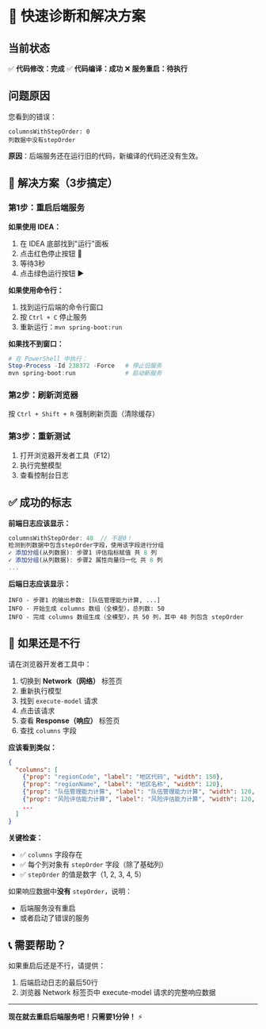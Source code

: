 # 🔧 快速诊断和解决方案

## 当前状态

✅ **代码修改：完成**
✅ **代码编译：成功**
❌ **服务重启：待执行**

## 问题原因

您看到的错误：
```
columnsWithStepOrder: 0
列数据中没有stepOrder
```

**原因**：后端服务还在运行旧的代码，新编译的代码还没有生效。

## 🚀 解决方案（3步搞定）

### 第1步：重启后端服务

**如果使用 IDEA：**
1. 在 IDEA 底部找到"运行"面板
2. 点击红色停止按钮 🛑
3. 等待3秒
4. 点击绿色运行按钮 ▶️

**如果使用命令行：**
1. 找到运行后端的命令行窗口
2. 按 `Ctrl + C` 停止服务
3. 重新运行：`mvn spring-boot:run`

**如果找不到窗口：**
```powershell
# 在 PowerShell 中执行：
Stop-Process -Id 238372 -Force   # 停止旧服务
mvn spring-boot:run              # 启动新服务
```

### 第2步：刷新浏览器

按 `Ctrl + Shift + R` 强制刷新页面（清除缓存）

### 第3步：重新测试

1. 打开浏览器开发者工具（F12）
2. 执行完整模型
3. 查看控制台日志

## ✅ 成功的标志

**前端日志应该显示：**
```javascript
columnsWithStepOrder: 48  // 不是0！
检测到列数据中包含stepOrder字段，使用该字段进行分组
✓ 添加分组(从列数据): 步骤1 评估指标赋值 共 8 列
✓ 添加分组(从列数据): 步骤2 属性向量归一化 共 8 列
...
```

**后端日志应该显示：**
```
INFO - 步骤1 的输出参数: [队伍管理能力计算, ...]
INFO - 开始生成 columns 数组（全模型），总列数: 50
INFO - 完成 columns 数组生成（全模型），共 50 列，其中 48 列包含 stepOrder
```

## 🐛 如果还是不行

请在浏览器开发者工具中：

1. 切换到 **Network（网络）** 标签页
2. 重新执行模型
3. 找到 `execute-model` 请求
4. 点击该请求
5. 查看 **Response（响应）** 标签页
6. 查找 `columns` 字段

**应该看到类似：**
```json
{
  "columns": [
    {"prop": "regionCode", "label": "地区代码", "width": 150},
    {"prop": "regionName", "label": "地区名称", "width": 120},
    {"prop": "队伍管理能力计算", "label": "队伍管理能力计算", "width": 120, "stepOrder": 1},
    {"prop": "风险评估能力计算", "label": "风险评估能力计算", "width": 120, "stepOrder": 1},
    ...
  ]
}
```

**关键检查：**
- ✅ `columns` 字段存在
- ✅ 每个列对象有 `stepOrder` 字段（除了基础列）
- ✅ `stepOrder` 的值是数字（1, 2, 3, 4, 5）

如果响应数据中**没有** `stepOrder`，说明：
- 后端服务没有重启
- 或者启动了错误的服务

## 📞 需要帮助？

如果重启后还是不行，请提供：
1. 后端启动日志的最后50行
2. 浏览器 Network 标签页中 execute-model 请求的完整响应数据

---

**现在就去重启后端服务吧！只需要1分钟！** ⚡
